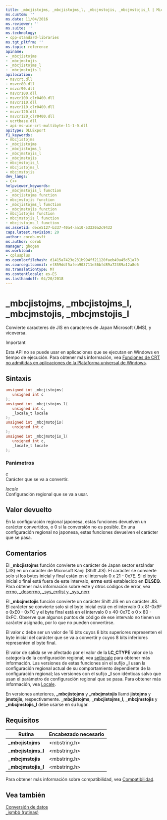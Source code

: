 ```yaml
---
title: _mbcjistojms, _mbcjistojms_l, _mbcjmstojis, _mbcjmstojis_l | Microsoft Docs
ms.custom: ''
ms.date: 11/04/2016
ms.reviewer: ''
ms.suite: ''
ms.technology:
- cpp-standard-libraries
ms.tgt_pltfrm: ''
ms.topic: reference
apiname:
- _mbcjistojms
- _mbcjmstojis
- _mbcjistojms_l
- _mbcjmstojis_l
apilocation:
- msvcrt.dll
- msvcr80.dll
- msvcr90.dll
- msvcr100.dll
- msvcr100_clr0400.dll
- msvcr110.dll
- msvcr110_clr0400.dll
- msvcr120.dll
- msvcr120_clr0400.dll
- ucrtbase.dll
- api-ms-win-crt-multibyte-l1-1-0.dll
apitype: DLLExport
f1_keywords:
- mbcjistojms
- _mbcjistojms
- _mbcjistojms_l
- _mbcjmstojis_l
- _mbcjmstojis
- mbcjmstojis_l
- mbcjistojms_l
- mbcjmstojis
dev_langs:
- C++
helpviewer_keywords:
- _mbcjmstojis_l function
- _mbcjistojms function
- mbcjmstojis function
- _mbcjistojms_l function
- _mbcjmstojis function
- mbcjistojms function
- mbcjmstojis_l function
- mbcjistojms_l function
ms.assetid: dece5127-b337-40a4-aa10-53320a2c9432
caps.latest.revision: 20
author: corob-msft
ms.author: corob
manager: ghogen
ms.workload:
- cplusplus
ms.openlocfilehash: d1415a7423e231b994ff21120faeb49a45d51a70
ms.sourcegitcommit: ef859ddf5afea903711e36bfd89a72389a12a8d6
ms.translationtype: MT
ms.contentlocale: es-ES
ms.lasthandoff: 04/20/2018
---
```

# <a name="mbcjistojms-mbcjistojmsl-mbcjmstojis-mbcjmstojisl"></a>_mbcjistojms, _mbcjistojms_l, _mbcjmstojis, _mbcjmstojis_l

Convierte caracteres de JIS en caracteres de Japan Microsoft (JMS), y viceversa.

> [!IMPORTANT]
> Esta API no se puede usar en aplicaciones que se ejecutan en Windows en tiempo de ejecución. Para obtener más información, vea [Funciones de CRT no admitidas en aplicaciones de la Plataforma universal de Windows](../../cppcx/crt-functions-not-supported-in-universal-windows-platform-apps.md).

## <a name="syntax"></a>Sintaxis

```C
unsigned int _mbcjistojms(
   unsigned int c
);
unsigned int _mbcjistojms_l(
   unsigned int c,
   _locale_t locale
);
unsigned int _mbcjmstojis(
   unsigned int c
);
unsigned int _mbcjmstojis_l(
   unsigned int c,
   _locale_t locale
);
```

### <a name="parameters"></a>Parámetros

*c*<br/>
Carácter que se va a convertir.

*locale*<br/>
Configuración regional que se va a usar.

## <a name="return-value"></a>Valor devuelto

En la configuración regional japonesa, estas funciones devuelven un carácter convertidos, o 0 si la conversión no es posible. En una configuración regional no japonesa, estas funciones devuelven el carácter que se pasa.

## <a name="remarks"></a>Comentarios

El **_mbcjistojms** función convierte un carácter de Japan sector estándar (JIS) en un carácter de Microsoft Kanji (Shift JIS). El carácter se convierte solo si los bytes inicial y final están en el intervalo 0 x 21 - 0x7E. Si el byte inicial o final está fuera de este intervalo, **errno** está establecido en **EILSEQ**. Para obtener más información sobre este y otros códigos de error, vea [errno, _doserrno, _sys_errlist y _sys_nerr](../../c-runtime-library/errno-doserrno-sys-errlist-and-sys-nerr.md).

El **_mbcjmstojis** función convierte un carácter Shift JIS en un carácter JIS. El carácter se convierte solo si el byte inicial está en el intervalo 0 x 81-0x9F o 0xE0 - 0xFC y el byte final está en el intervalo 0 x 40-0x7E o 0 x 80 - 0xFC. Observe que algunos puntos de código de ese intervalo no tienen un carácter asignado, por lo que no pueden convertirse.

El valor *c* debe ser un valor de 16 bits cuyos 8 bits superiores representen el byte inicial del carácter que se va a convertir y cuyos 8 bits inferiores representen el byte final.

El valor de salida se ve afectado por el valor de la **LC_CTYPE** valor de la categoría de la configuración regional; vea [setlocale](setlocale-wsetlocale.md) para obtener más información. Las versiones de estas funciones sin el sufijo **_l** usan la configuración regional actual de su comportamiento dependiente de la configuración regional; las versiones con el sufijo **_l** son idénticas salvo que usan el parámetro de configuración regional que se pasa. Para obtener más información, vea [Locale](../../c-runtime-library/locale.md).

En versiones anteriores, **_mbcjistojms** y **_mbcjmstojis** llamó **jistojms** y **jmstojis**, respectivamente. **_mbcjistojms**, **_mbcjistojms_l**, **_mbcjmstojis** y **_mbcjmstojis_l** debe usarse en su lugar.

## <a name="requirements"></a>Requisitos

|Rutina|Encabezado necesario|
|-------------|---------------------|
|**_mbcjistojms**|\<mbstring.h>|
|**_mbcjistojms_l**|\<mbstring.h>|
|**_mbcjmstojis**|\<mbstring.h>|
|**_mbcjmstojis_l**|\<mbstring.h>|

Para obtener más información sobre compatibilidad, vea [Compatibilidad](../../c-runtime-library/compatibility.md).

## <a name="see-also"></a>Vea también

[Conversión de datos](../../c-runtime-library/data-conversion.md)<br/>
[_ismbb (rutinas)](../../c-runtime-library/ismbb-routines.md)<br/>
